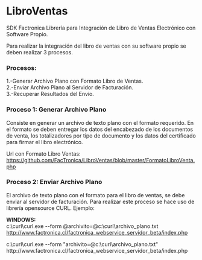 # LibroVentas
SDK Factronica
Librería para Integración de Libro de Ventas Electrónico con Software Propio.

Para realizar la integración del libro de ventas con su software propio se deben realizar 3 procesos.

<h3>Procesos:</h3>
1.-Generar Archivo Plano con Formato Libro de Ventas.<br>
2.-Enviar Archivo Plano al Servidor de Facturación.<br>
3.-Recuperar Resultados del Envío.<br>

<h3>Proceso 1: Generar Archivo Plano</h3>
Consiste en generar un archivo de texto plano con el formato requerido.
En el formato se deben entregar los datos del encabezado de los documentos de venta, los totalizadores por tipo de documento y los datos del certificado para firmar el libro electrónico.

Url con Formato Libro Ventas:<br>
https://github.com/FacTronica/LibroVentas/blob/master/FormatoLibroVenta.php

<h3>Proceso 2: Enviar Archivo Plano</h3>
El archivo de texto plano con el formato para el libro de ventas, se debe enviar al servidor de facturación.
Para realizar este proceso se hace uso de librería opensource CURL.
Ejemplo:<br>


<b>WINDOWS:</b><BR>
c:\curl\curl.exe --form @archivito=@c:\curl\archivo_plano.txt http://www.factronica.cl/factronica_webservice_servidor_beta/index.php



c&#58;\curl\curl&#46;exe --form &quot;archivito=@c&#58;\curl\archivo_plano&#46;txt&quot; http&#58;//www&#46;factronica&#46;cl/factronica_webservice_servidor_beta/index&#46;php
